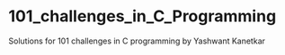# 101_challenges_in_C_Programming
Solutions for 101 challenges in C programming by Yashwant Kanetkar
